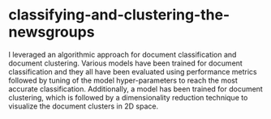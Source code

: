 # classifying-and-clustering-the-newsgroups
I leveraged an algorithmic approach for document classification and document clustering. Various models have been trained for document classification and they all have been evaluated using performance metrics followed by tuning of the model hyper-parameters to reach the most accurate classification. Additionally, a model has been trained for document clustering, which is followed by a dimensionality reduction technique to visualize the document clusters in 2D space.
